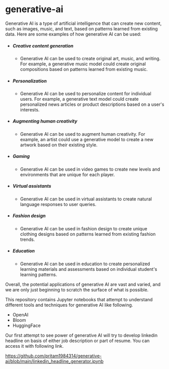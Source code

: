 # generative-ai
Generative AI is a type of artificial intelligence that can create new content, such as images, music, and text, based on patterns learned from existing data.
Here are some examples of how generative AI can be used:

 - ##### Creative content generation 
    - Generative AI can be used to create original art, music, and writing. For example, a generative music model could create original compositions based on patterns learned from existing music.
 - ##### Personalization
    - Generative AI can be used to personalize content for individual users. For example, a generative text model could create personalized news articles or product descriptions based on a user's interests.
 - #####  Augmenting human creativity
    - Generative AI can be used to augment human creativity. For example, an artist could use a generative model to create a new artwork based on their existing style.
 - #####  Gaming
    - Generative AI can be used in video games to create new levels and environments that are unique for each player.
- #####   Virtual assistants
    -  Generative AI can be used in virtual assistants to create natural language responses to user queries.
- #####   Fashion design
    - Generative AI can be used in fashion design to create unique clothing designs based on patterns learned from existing fashion trends.
- #####   Education
    -  Generative AI can be used in education to create personalized learning materials and assessments based on individual student's learning patterns.

Overall, the potential applications of generative AI are vast and varied, and we are only just beginning to scratch the surface of what is possible.

This repository contains Jupyter notebooks that attempt to understand different tools and techniques for generative AI like following.
- OpenAI
- Bloom
- HuggingFace

Our first attempt to see power of generative AI will try to develop linkedin headline on basis of either job description or part of resume.
You can access it with following link.


https://github.com/pritam1984314/generative-ai/blob/main/linkedin_headline_generator.ipynb
